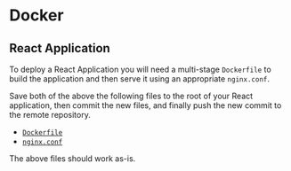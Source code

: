 # Docker

## React Application

To deploy a React Application you will need a multi-stage `Dockerfile` to build the application and then serve it using an appropriate `nginx.conf`.

Save both of the above the following files to the root of your React application, then commit the new files, and finally push the new commit to the remote repository.

- [`Dockerfile`](./Dockerfile)
- [`nginx.conf`](./nginx.conf)

The above files should work as-is.
